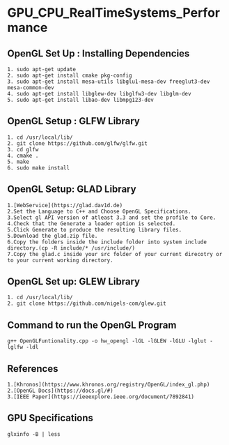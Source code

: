 # GPU_CPU_RealTimeSystems_Performance

## OpenGL Set Up : Installing Dependencies

    1. sudo apt-get update
    2. sudo apt-get install cmake pkg-config
    3. sudo apt-get install mesa-utils libglu1-mesa-dev freeglut3-dev mesa-common-dev
    4. sudo apt-get install libglew-dev libglfw3-dev libglm-dev
    5. sudo apt-get install libao-dev libmpg123-dev

## OpenGL Setup : GLFW Library

    1. cd /usr/local/lib/
    2. git clone https://github.com/glfw/glfw.git
    3. cd glfw
    4. cmake .
    5. make
    6. sudo make install

## OpenGL Setup: GLAD Library

    1.[WebService](https://glad.dav1d.de)
    2.Set the Language to C++ and Choose OpenGL Specifications.
    3.Select gl API version of atleast 3.3 and set the profile to Core.
    4.Check that the Generate a loader option is selected.
    5.Click Generate to produce the resulting library files.
    5.Download the glad.zip file.
    6.Copy the folders inside the include folder into system include directory.(cp -R include/* /usr/include/)
    7.Copy the glad.c inside your src folder of your current direcotry or to your current working directory.

## OpenGL Set up: GLEW Library

    1. cd /usr/local/lib/
    2. git clone https://github.com/nigels-com/glew.git

## Command to run the OpenGL Program

    g++ OpenGLFuntionality.cpp -o hw_opengl -lGL -lGLEW -lGLU -lglut -lglfw -ldl

## References

    1.[Khronos](https://www.khronos.org/registry/OpenGL/index_gl.php)
    2.[OpenGL Docs](https://docs.gl/#)
    3.[IEEE Paper](https://ieeexplore.ieee.org/document/7892841)

## GPU Specifications

    glxinfo -B | less
